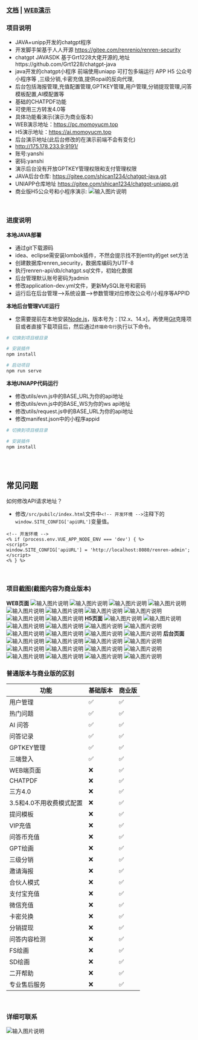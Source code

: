 ### [文档](https://www.kancloud.cn/momoyu/momoyu/3169622)  | [WEB演示](https://pc.momoyucm.top)
### 项目说明
- JAVA+unipp开发的chatgpt程序
- 开发脚手架基于人人开源 https://gitee.com/renrenio/renren-security
- chatgpt JAVASDK 基于Grt1228大佬开源的,地址https://github.com/Grt1228/chatgpt-java
- java开发的chatgpt小程序  前端使用uniapp   可打包多端运行  APP  H5  公众号  小程序等 ,三级分销,卡密充值,提供opai的反向代理,
- 后台包括海报管理,充值配置管理,GPTKEY管理,用户管理,分销提现管理,问答模板配置,AI模配置等
- 基础的CHATPDF功能
- 可使用三方转发4.0等
- 具体功能看演示(演示为商业版本)
- WEB演示地址：https://pc.momoyucm.top
- H5演示地址：https://ai.momoyucm.top
- 后台演示地址(此后台修改的在演示前端不会有变化)
- http://175.178.233.9:9191/
- 账号:yanshi
- 密码:yanshi
- 演示后台没有开放GPTKEY管理权限和支付管理权限
- JAVA后台仓库: https://gitee.com/shican1234/chatgpt-java.git
- UNIAPP仓库地址 https://gitee.com/shican1234/chatgpt-uniapp.git
- 商业版H5公众号和小程序演示: ![输入图片说明](rdimg/gzh2.jpg)
<br>


### 进度说明
   
**本地JAVA部署**
- 通过git下载源码
- idea、eclipse需安装lombok插件，不然会提示找不到entity的get set方法
- 创建数据库renren_security，数据库编码为UTF-8
- 执行renren-api/db/chatgpt.sql文件，初始化数据
- 后台管理默认账号密码为admin
- 修改application-dev.yml文件，更新MySQL账号和密码
- 运行后在后台管理-->系统设置-->参数管理对应修改公众号/小程序等APPID

**本地后台管理VUE运行**
- 您需要提前在本地安装[Node.js](https://nodejs.org/en/)，版本号为：[12.x、14.x]，再使用[Git](https://git-scm.com/)克隆项目或者直接下载项目后，然后通过`终端命令行`执行以下命令。

```bash
# 切换到项目根目录

# 安装插件
npm install

# 启动项目
npm run serve
```
**本地UNIAPP代码运行**
- 修改utils/evn.js中的BASE_URL为你的api地址
- 修改utils/evn.js中的BASE_WS为你的ws api地址
- 修改utils/request.js中的BASE_URL为你的api地址
- 修改manifest.json中的小程序appid
```bash
# 切换到项目根目录

# 安装插件
npm install
```
<br>

<br>

## 常见问题

如何修改API请求地址？
* 修改`/src/pubilc/index.html`文件中`<!-- 开发环境 -->`注释下的`window.SITE_CONFIG['apiURL']`变量值。
```
<!-- 开发环境 -->
<% if (process.env.VUE_APP_NODE_ENV === 'dev') { %>
<script>
window.SITE_CONFIG['apiURL'] = 'http://localhost:8080/renren-admin';
</script>
<% } %>
```
<br>

### 项目截图(截图内容为商业版本)
**WEB页面**
![输入图片说明](rdimg/pc11.png)
![输入图片说明](rdimg/pc0.png)
![输入图片说明](rdimg/pc1.png)
![输入图片说明](rdimg/pc2.png)
![输入图片说明](rdimg/pc3.png)
![输入图片说明](rdimg/pc4.png)
![输入图片说明](rdimg/pc5.png)
![输入图片说明](rdimg/pc6.png)
![输入图片说明](rdimg/pc7.png)
![输入图片说明](rdimg/pc8.png)
**H5页面**
![输入图片说明](rdimg/qd1.png)
![输入图片说明](rdimg/qd2.jpeg)
![输入图片说明](rdimg/qd3.jpeg)
![输入图片说明](rdimg/qd4.jpeg)
![输入图片说明](rdimg/qd5.jpeg)
![输入图片说明](rdimg/qd6.jpeg)
![输入图片说明](rdimg/qd7.jpeg)
![输入图片说明](rdimg/qd8.jpeg)
![输入图片说明](rdimg/qd9.jpeg)
![输入图片说明](rdimg/qd10.jpeg)
**后台页面**
![输入图片说明](rdimg/ht1.png)
![输入图片说明](rdimg/ht2.png)
![输入图片说明](rdimg/ht3.png)
![输入图片说明](rdimg/ht4.png)
![输入图片说明](rdimg/ht5.png)
![输入图片说明](rdimg/ht6.png)
![输入图片说明](rdimg/ht7.png)
![输入图片说明](rdimg/ht8.png)
![输入图片说明](rdimg/ht9.png)
![输入图片说明](rdimg/ht10.png)
![输入图片说明](rdimg/ht11.png)
![输入图片说明](rdimg/ht12.png)
### 普通版本与商业版的区别
|  功能    |  基础版本   |  商业版   |
| --- | --- | --- |
|   用户管理  |   ✅  |   ✅  |
|   热门问题  |   ✅  |   ✅  |
|   AI    问答  |   ✅  |   ✅  |
|   问答记录  |   ✅  |   ✅  |
|   GPTKEY管理  |   ✅  |   ✅  |
|   三端登入  |   ✅  |   ✅  |
|   WEB端页面  |   ❌  |   ✅  |
|   CHATPDF  |   ❌  |   ✅  |
|   三方4.0  |   ❌  |   ✅  |
|   3.5和4.0不用收费模式配置  |   ❌  |   ✅  |
|   提问模板  |   ❌  |   ✅  |
|   VIP充值  |   ❌  |   ✅  |
|   问答币充值  |   ❌  |   ✅  |
|   GPT绘画  |   ❌  |   ✅  |
|   三级分销  |   ❌  |   ✅  |
|   邀请海报  |   ❌  |   ✅  |
|   合伙人模式  |   ❌  |   ✅  |
|   支付宝充值  |   ❌  |   ✅  |
|   微信充值  |   ❌  |   ✅  |
|   卡密兑换 |   ❌  |   ✅  |
|   分销提现  |   ❌  |   ✅  |
|   问答内容检测  |   ❌  |   ✅  |
|   FS绘画 |   ❌  |   ✅  |
|   SD绘画  |   ❌  |   ✅  |
|   二开帮助  |   ❌  |   ✅  |
|   专业售后服务  |   ❌  |   ✅  |

<br>


### 详细可联系
![输入图片说明](rdimg/wx.jpg)
